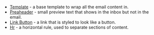 * [Template](email-code/template) - a base template to wrap all the email content in.
* [Preaheader](email-code/preheader) - small preview text that shows in the inbox but not in the email.
* [Link Button](email-code/link-button) - a link that is styled to look like a button.
* [Hr](email-code/hr) - a horizontal rule, used to separate sections of content.
